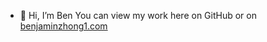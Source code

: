 - 👋 Hi, I’m Ben You can view my work here on GitHub or on [benjaminzhong1.com]([https://www.benjaminzhong1.com/])

<!---
benjaminzhong1/benjaminzhong1 is a ✨ special ✨ repository because its `README.md` (this file) appears on your GitHub profile.
You can click the Preview link to take a look at your changes.
--->
